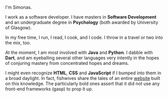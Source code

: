 I'm Simonas. 

I work as a software developer. I have masters in __Software Development__
and an undergraduate degree in __Psychology__ (both awarded by University 
of Glasgow). 

In my free time, I run, I read, I cook, and I code. I throw in a travel or 
two into the mix, too.

At the moment, I am most involved with __Java__ and __Python__. I dabble with 
__Dart__, and am eyeballing several other languages very intently in the hopes
of conjuring mastery from concentrated hopes and dreams. 

I might even recognize __HTML__, __CSS__ and __JavaScript__ if I bumped into 
them in a broad daylight. In fact, fishwives share the tales of an entire 
[website](https://cookmetoo.herokuapp.com) built on this knowledge. The particularly 
bold ones assert that it did not use any front-end frameworks (gasp) to prop 
it up.